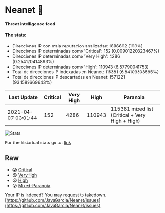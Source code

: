 # Neanet :hocho:
#### Threat intelligence feed
#### The stats:

- Direcciones IP con mala reputacion analizadas: 1686602 (100%)
- Direcciones IP determinadas como 'Critical':  152 (0.00901220323467%)
- Direcciones IP determinadas como 'Very High':  4286 (0.254120414893%)
- Direcciones IP determinadas como 'High':  110943 (6.57790041753)
- Total de direcciones IP indexadas en Neanet:  115381 (6.84103303565%)
- Total de direcciones IP descartadas en Neanet:  1571221 (93.1589669643%)

| Last Update | Critical | Very High | High | Paranoia |
| --- | --- | --- | --- | --- |
| 2021-04-07 03:01:44 | 152 | 4286 | 110943 | 115381 mixed list (Critical + Very High + High)|

![Stats](https://docs.google.com/spreadsheets/d/e/2PACX-1vSnaNMIXVabIpDJjufMlzH7poXnshF3mgd8Is1g9ytUEzVsP5my4Trn8f-xkoLLQ38xpL3HtmUexLo6/pubchart?oid=501124687&format=image)

For the historical stats go to: [link](/stats.csv)
## Raw
- :scream: [Critical](https://raw.githubusercontent.com/JavaGarcia/Neanet/master/blacklists/neanet_critical.txt)
- :fearful: [VeryHigh](https://raw.githubusercontent.com/JavaGarcia/Neanet/master/blacklists/neanet_veryHigh.txtt)
- :frowning: [High](https://raw.githubusercontent.com/JavaGarcia/Neanet/master/blacklists/neanet_high.txt)
- :dizzy_face: [Mixed-Paranoia](https://raw.githubusercontent.com/JavaGarcia/Neanet/master/blacklists/neanet_all.txt)


Your IP is indexed? You may request to takedown. [https://github.com/JavaGarcia/Neanet/issues](https://github.com/JavaGarcia/Neanet/issues)


































































































































































































































































































































































































































































































































































































































































































































































































































































































































































































































































































































































































































































































































































































































































































































































































































































































































































































































































































































































































































































































































































































































































































































































































































































































































































































































































































































































































































































































































































































































































































































































































































































































































































































































































































































































































































































































































































































































































































































































































































































































































































































































































































































































































































































































































































































































































































































































































































































































































































































































































































































































































































































































































































































































































































































































































































